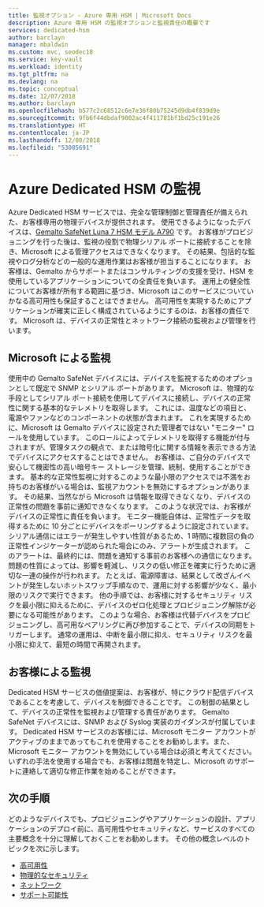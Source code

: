 ```yaml
---
title: 監視オプション - Azure 専用 HSM | Microsoft Docs
description: Azure 専用 HSM の監視オプションと監視責任の概要です
services: dedicated-hsm
author: barclayn
manager: mbaldwin
ms.custom: mvc, seodec18
ms.service: key-vault
ms.workload: identity
ms.tgt_pltfrm: na
ms.devlang: na
ms.topic: conceptual
ms.date: 12/07/2018
ms.author: barclayn
ms.openlocfilehash: b577c2c68512c6e7e36f80b75245d9db4f839d9e
ms.sourcegitcommit: 9fb6f44dbdaf9002ac4f411781bf1bd25c191e26
ms.translationtype: HT
ms.contentlocale: ja-JP
ms.lasthandoff: 12/08/2018
ms.locfileid: "53085691"
---
```

# <a name="azure-dedicated-hsm-monitoring"></a>Azure Dedicated HSM の監視

Azure Dedicated HSM サービスでは、完全な管理制御と管理責任が備えられた、お客様専用の物理デバイスが提供されます。 使用できるようになったデバイスは、[Gemalto SafeNet Luna 7 HSM モデル A790](https://safenet.gemalto.com/data-encryption/hardware-security-modules-hsms/safenet-network-hsm/) です。  お客様がプロビジョニングを行った後は、監視の役割で物理シリアル ポートに接続することを除き、Microsoft による管理アクセスはできなくなります。 その結果、包括的な監視やログ分析などの一般的な運用作業はお客様が担当することになります。
お客様は、Gemalto からサポートまたはコンサルティングの支援を受け、HSM を使用しているアプリケーションについての全責任を負います。 運用上の健全性についてお客様が所有する範囲に基づき、Microsoft はこのサービスについていかなる高可用性も保証することはできません。 高可用性を実現するためにアプリケーションが確実に正しく構成されているようにするのは、お客様の責任です。 Microsoft は、デバイスの正常性とネットワーク接続の監視および管理を行います。

## <a name="microsoft-monitoring"></a>Microsoft による監視

使用中の Gemalto SafeNet デバイスには、デバイスを監視するためのオプションとして既定で SNMP とシリアル ポートがあります。 Microsoft は、物理的な手段としてシリアル ポート接続を使用してデバイスに接続し、デバイスの正常性に関する基本的なテレメトリを取得します。 これには、温度などの項目と、電源やファンなどのコンポーネントの状態が含まれます。
これを実現するために、Microsoft は Gemalto デバイスに設定された管理者ではない "モニター" ロールを使用しています。 このロールによってテレメトリを取得する機能が付与されますが、管理タスクの観点で、または暗号化に関する情報を表示できる方法でデバイスにアクセスすることはできません。 お客様は、ご自分のデバイスで安心して機密性の高い暗号キー ストレージを管理、統制、使用することができます。 基本的な正常性監視に対するこのような最小限のアクセスでは不満をお持ちのお客様がいる場合は、監視アカウントを無効にするオプションがあります。 その結果、当然ながら Microsoft は情報を取得できなくなり、デバイスの正常性の問題を事前に通知できなくなります。 このような状況では、お客様がデバイスの正常性に責任を負います。
モニター機能自体は、正常性データを取得するために 10 分ごとにデバイスをポーリングするように設定されています。 シリアル通信にはエラーが発生しやすい性質があるため、1 時間に複数回の負の正常性インジケーターが認められた場合にのみ、アラートが生成されます。 このアラートは、最終的には、問題を通知する事前のお客様への通信になります。
問題の性質によっては、影響を軽減し、リスクの低い修正を確実に行うために適切な一連の操作が行われます。 たとえば、電源障害は、結果として改ざんイベントが発生しないホットスワップ手順なので、運用に対する影響が少なく、最小限のリスクで実行できます。 他の手順では、お客様に対するセキュリティ リスクを最小限に抑えるために、デバイスのゼロ化処理とプロビジョニング解除が必要になる可能性があります。 このような場合、お客様は代替デバイスをプロビジョニングし、高可用なペアリングに再び参加することで、デバイスの同期をトリガーします。 通常の運用は、中断を最小限に抑え、セキュリティ リスクを最小限に抑えて、最短の時間で再開されます。  

## <a name="customer-monitoring"></a>お客様による監視

Dedicated HSM サービスの価値提案は、お客様が、特にクラウド配信デバイスであることを考慮して、デバイスを制御できることです。 この制御の結果として、デバイスの正常性を監視および管理する責任があります。 Gemalto SafeNet デバイスには、SNMP および Syslog 実装のガイダンスが付属しています。 Dedicated HSM サービスのお客様には、Microsoft モニター アカウントがアクティブのままであってもこれを使用することをお勧めします。また、Microsoft モニター アカウントを無効にしている場合は必須と考えてください。
いずれの手法を使用する場合でも、お客様は問題を特定し、Microsoft のサポートに連絡して適切な修正作業を始めることができます。

## <a name="next-steps"></a>次の手順

どのようなデバイスでも、プロビジョニングやアプリケーションの設計、アプリケーションのデプロイ前に、高可用性やセキュリティなど、サービスのすべての主要概念を十分に理解しておくことをお勧めします。 その他の概念レベルのトピックを次に示します。

* [高可用性](high-availability.md)
* [物理的なセキュリティ](physical-security.md)
* [ネットワーク](networking.md)
* [サポート可能性](supportability.md)
